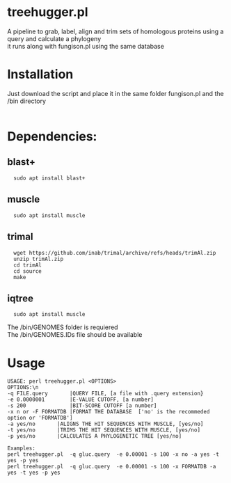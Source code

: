 # treehugger.pl
A pipeline to grab, label, align and trim sets of homologous proteins using a query and calculate a phylogeny <br />
it runs along with fungison.pl using the same database

# Installation
Just download the script and place it in the same folder fungison.pl and the /bin directory  <br /><br />

# Dependencies:
## blast+<br />
      sudo apt install blast+
## muscle<br />
      sudo apt install muscle
## trimal<br />
      wget https://github.com/inab/trimal/archive/refs/heads/trimAl.zip
      unzip trimAl.zip
      cd trimAl
      cd source
      make
## iqtree<br />
      sudo apt install muscle

The /bin/GENOMES folder is requiered <br />
The /bin/GENOMES.IDs file should be available <br />

# Usage
```
USAGE: perl treehugger.pl <OPTIONS>
OPTIONS:\n
-q FILE.query   	|QUERY FILE, [a file with .query extension}
-e 0.0000001		|E-VALUE CUTOFF, [a number]
-s 200	        	|BIT-SCORE CUTOFF [a number]
-x n or -F FORMATDB	|FORMAT THE DATABASE  ['no' is the recommeded option or 'FORMATDB']
-a yes/no		|ALIGNS THE HIT SEQUENCES WITH MUSCLE, [yes/no]
-t yes/no		|TRIMS THE HIT SEQUENCES WITH MUSCLE, [yes/no]
-p yes/no		|CALCULATES A PHYLOGENETIC TREE [yes/no]

Examples:
perl treehugger.pl  -q gluc.query  -e 0.00001 -s 100 -x no -a yes -t yes -p yes
perl treehugger.pl  -q gluc.query  -e 0.00001 -s 100 -x FORMATDB -a yes -t yes -p yes
```
